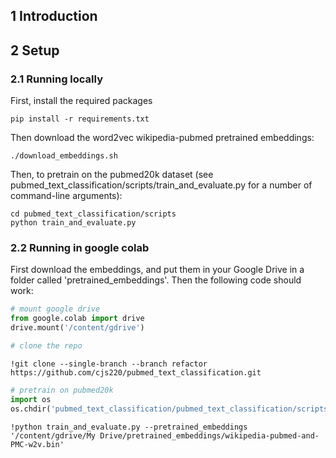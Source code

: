 ## 1 Introduction


## 2 Setup

### 2.1 Running locally

First, install the required packages
```
pip install -r requirements.txt
```

Then download the word2vec wikipedia-pubmed pretrained embeddings:
```
./download_embeddings.sh
```

Then, to pretrain on the pubmed20k dataset (see pubmed_text_classification/scripts/train_and_evaluate.py for a number of command-line arguments):
```
cd pubmed_text_classification/scripts
python train_and_evaluate.py
```

### 2.2 Running in google colab

First download the embeddings, and put them in your Google Drive in a folder called 'pretrained_embeddings'. Then the following code should work:
```python
# mount google drive
from google.colab import drive
drive.mount('/content/gdrive')

# clone the repo
```
```
!git clone --single-branch --branch refactor https://github.com/cjs220/pubmed_text_classification.git
```
```python
# pretrain on pubmed20k
import os
os.chdir('pubmed_text_classification/pubmed_text_classification/scripts')
```
```
!python train_and_evaluate.py --pretrained_embeddings '/content/gdrive/My Drive/pretrained_embeddings/wikipedia-pubmed-and-PMC-w2v.bin'
```
